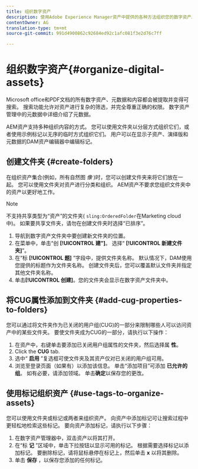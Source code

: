 ```yaml
---
title: 组织数字资产
description: 使用Adobe Experience Manager资产中提供的各种方法组织您的数字资产。
contentOwner: AG
translation-type: tm+mt
source-git-commit: 991d4900862c92684ed92c1afc081f3e2d76c7ff

---
```



# 组织数字资产{#organize-digital-assets}

Microsoft office和PDF文档的所有数字资产、元数据和内容都会被提取并变得可搜索。 搜索功能允许对资产进行复杂的筛选，并完全尊重正确的权限。 数字资产管理中的元数据中详细介绍了元数据。

AEM资产支持多种组织内容的方式。 您可以使用文件夹以分层方式组织它们，或者使用示例标记以无序的临时方式组织它们。 用户可以在显示子资产、演绎版和元数据的DAM资产编辑器中编辑标记。

## 创建文件夹 {#create-folders}

在组织资产集合(例如，所有自然图 *像* )时，您可以创建文件夹来将它们放在一起。 您可以使用文件夹对资产进行分类和组织。 AEM资产不要求您组织文件夹中的资产以更好地工作。

>[!NOTE]
>
>不支持共享类型为“资产”的文件夹( `sling:OrderedFolder`在Marketing cloud中)。 如果要共享文件夹，请勿在创建文件夹时选择“已排序”。

1. 导航到数字资产文件夹中要创建新文件夹的位置。
1. 在菜单中，单击“创 **[!UICONTROL 建”]**。 选择“ **[!UICONTROL 新建文件夹]**”。
1. 在“标 **[!UICONTROL 题]** ”字段中，提供文件夹名称。 默认情况下，DAM使用您提供的标题作为文件夹名称。 创建文件夹后，您可以覆盖默认文件夹并指定其他文件夹名称。
1. 单击&#x200B;**[!UICONTROL 创建]**。您的文件夹会显示在数字资产文件夹中。

## 将CUG属性添加到文件夹 {#add-cug-properties-to-folders}

您可以通过将文件夹作为已关闭的用户组(CUG)的一部分来限制哪些人可以访问资产中的某些文件夹。 要使文件夹成为CUG的一部分，请执行以下操作：

1. 在资产中，右键单击要添加已关闭用户组属性的文件夹，然后选择属 **性**。
1. Click the **CUG** tab.
1. 选中“ **启用** ”复选框可使文件夹及其资产仅对已关闭的用户组可用。
1. 浏览至登录页面（如果有）以添加该信息。 单击“添加项目”可添加 **已允许的组**。 如有必要，请添加领域。 单击&#x200B;**确定**&#x200B;以保存您的更改。

## 使用标记组织资产 {#use-tags-to-organize-assets}

您可以使用文件夹或标记或两者来组织资产。 向资产中添加标记可让搜索过程中更轻松地检索这些标记。 要向资产添加标记，请执行以下步骤：

1. 在数字资产管理器中，双击资产以将其打开。
1. 在“标 **记** ”区域中，单击下拉按钮以显示可用的标记。 根据需要选择标记以添加标记。 要删除标记，请将鼠标悬停在标记上，然后单击 **x** 以将其删除。
1. 单击 **保存** ，以保存您添加的任何标记。
